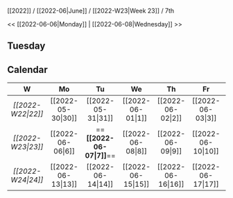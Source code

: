 [[2022]] / [[2022-06|June]] / [[2022-W23|Week 23]] / 7th

<<  [[2022-06-06|Monday]]   | [[2022-06-08|Wednesday]] >>︎

## Tuesday

## Calendar
| W  | Mo | Tu | We | Th | Fr | Sa | Su |
|:--:|:--:|:--:|:--:|:--:|:--:|:--:|:--:|
| *[[2022-W22\|22]]* | [[2022-05-30\|30]] | [[2022-05-31\|31]] | [[2022-06-01\|1]]  | [[2022-06-02\|2]]  | [[2022-06-03\|3]]  | [[2022-06-04\|4]]  | [[2022-06-05\|5]]  |
| *[[2022-W23\|23]]* | [[2022-06-06\|6]]  | ==**[[2022-06-07\|7]]**==  | [[2022-06-08\|8]]  | [[2022-06-09\|9]]  | [[2022-06-10\|10]] | [[2022-06-11\|11]] | [[2022-06-12\|12]] |
| *[[2022-W24\|24]]* | [[2022-06-13\|13]] | [[2022-06-14\|14]] | [[2022-06-15\|15]] | [[2022-06-16\|16]] | [[2022-06-17\|17]] | [[2022-06-18\|18]] | [[2022-06-19\|19]] |
